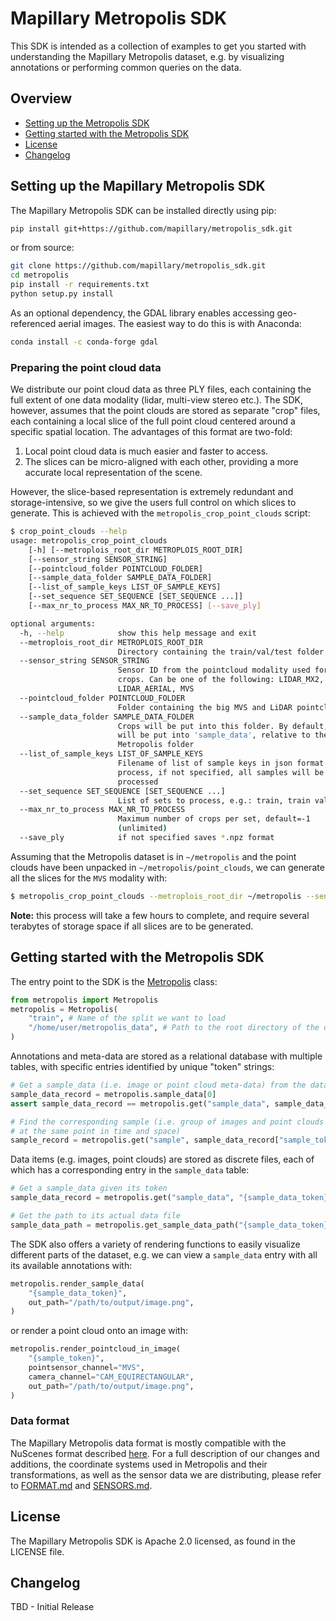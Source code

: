 # Mapillary Metropolis SDK

This SDK is intended as a collection of examples to get you started with understanding
the Mapillary Metropolis dataset, e.g. by visualizing annotations or performing
common queries on the data.

## Overview
- [Setting up the Metropolis SDK](#setting-up-the-metropolis-sdk)
- [Getting started with the Metropolis SDK](#getting-started-with-the-metropolis-sdk)
- [License](#license)
- [Changelog](#changelog)

## Setting up the Mapillary Metropolis SDK

The Mapillary Metropolis SDK can be installed directly using pip:
```bash
pip install git+https://github.com/mapillary/metropolis_sdk.git
```
or from source:
```bash
git clone https://github.com/mapillary/metropolis_sdk.git
cd metropolis
pip install -r requirements.txt
python setup.py install
```

As an optional dependency, the GDAL library enables accessing geo-referenced aerial
images. The easiest way to do this is with Anaconda:
```bash
conda install -c conda-forge gdal
```

### Preparing the point cloud data

We distribute our point cloud data as three PLY files, each containing the full extent
of one data modality (lidar, multi-view stereo etc.). The SDK, however, assumes that
the point clouds are stored as separate "crop" files, each containing a local slice
of the full point cloud centered around a specific spatial location. The advantages
of this format are two-fold:

1. Local point cloud data is much easier and faster to access.
2. The slices can be micro-aligned with each other, providing a more accurate local
    representation of the scene.

However, the slice-based representation is extremely redundant and storage-intensive,
so we give the users full control on which slices to generate. This is achieved with
the `metropolis_crop_point_clouds` script:

```bash
$ crop_point_clouds --help
usage: metropolis_crop_point_clouds
    [-h] [--metroplois_root_dir METROPLOIS_ROOT_DIR]
    [--sensor_string SENSOR_STRING]
    [--pointcloud_folder POINTCLOUD_FOLDER]
    [--sample_data_folder SAMPLE_DATA_FOLDER]
    [--list_of_sample_keys LIST_OF_SAMPLE_KEYS]
    [--set_sequence SET_SEQUENCE [SET_SEQUENCE ...]]
    [--max_nr_to_process MAX_NR_TO_PROCESS] [--save_ply]

optional arguments:
  -h, --help            show this help message and exit
  --metroplois_root_dir METROPLOIS_ROOT_DIR
                        Directory containing the train/val/test folder
  --sensor_string SENSOR_STRING
                        Sensor ID from the pointcloud modality used for the
                        crops. Can be one of the following: LIDAR_MX2,
                        LIDAR_AERIAL, MVS
  --pointcloud_folder POINTCLOUD_FOLDER
                        Folder containing the big MVS and LiDAR pointclouds
  --sample_data_folder SAMPLE_DATA_FOLDER
                        Crops will be put into this folder. By default, it
                        will be put into 'sample_data', relative to the
                        Metropolis folder
  --list_of_sample_keys LIST_OF_SAMPLE_KEYS
                        Filename of list of sample keys in json format to
                        process, if not specified, all samples will be
                        processed
  --set_sequence SET_SEQUENCE [SET_SEQUENCE ...]
                        List of sets to process, e.g.: train, train val
  --max_nr_to_process MAX_NR_TO_PROCESS
                        Maximum number of crops per set, default=-1
                        (unlimited)
  --save_ply            if not specified saves *.npz format
```

Assuming that the Metropolis dataset is in `~/metropolis` and the point clouds have
been unpacked in `~/metropolis/point_clouds`, we can generate all the slices for the
`MVS` modality with:
```bash
$ metropolis_crop_point_clouds --metroplois_root_dir ~/metropolis --sensor_string MVS --pointcloud_folder ~/metropolis/point_clouds  --set_sequence train val
```

**Note:** this process will take a few hours to complete, and require several terabytes
of storage space if all slices are to be generated.

## Getting started with the Metropolis SDK

The entry point to the SDK is the [Metropolis](metropolis/metropolis.py#L49) class:
```python
from metropolis import Metropolis
metropolis = Metropolis(
    "train", # Name of the split we want to load
    "/home/user/metropolis_data", # Path to the root directory of the dataset
)
```
Annotations and meta-data are stored as a relational database with multiple tables,
with specific entries identified by unique "token" strings:
```python
# Get a sample_data (i.e. image or point cloud meta-data) from the dataset:
sample_data_record = metropolis.sample_data[0]
assert sample_data_record == metropolis.get("sample_data", sample_data_record["token"])

# Find the corresponding sample (i.e. group of images and point clouds captured
# at the same point in time and space)
sample_record = metropolis.get("sample", sample_data_record["sample_token"])
```
Data items (e.g. images, point clouds) are stored as discrete files, each of which
has a corresponding entry in the `sample_data` table:
```python
# Get a sample_data given its token
sample_data_record = metropolis.get("sample_data", "{sample_data_token}")

# Get the path to its actual data file
sample_data_path = metropolis.get_sample_data_path("{sample_data_token}")
```

The SDK also offers a variety of rendering functions to easily visualize different
parts of the dataset, e.g. we can view a `sample_data` entry with all its available
annotations with:
```python
metropolis.render_sample_data(
    "{sample_data_token}",
    out_path="/path/to/output/image.png",
)
```
or render a point cloud onto an image with:
```python
metropolis.render_pointcloud_in_image(
    "{sample_token}",
    pointsensor_channel="MVS",
    camera_channel="CAM_EQUIRECTANGULAR",
    out_path="/path/to/output/image.png",
)
```

### Data format

The Mapillary Metropolis data format is mostly compatible with the NuScenes format
described [here](https://www.nuscenes.org/nuscenes#data-format). For a full
description of our changes and additions, the coordinate systems used in
Metropolis and their transformations, as well as the sensor data we are distributing,
please refer to [FORMAT.md](FORMAT.md) and [SENSORS.md](SENSORS.md).

## License
The Mapillary Metropolis SDK is Apache 2.0 licensed, as found in the LICENSE file.

## Changelog

TBD - Initial Release

